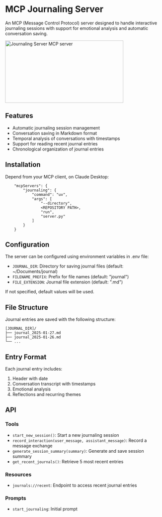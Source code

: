 # MCP Journaling Server

An MCP (Message Control Protocol) server designed to handle interactive journaling sessions with support for emotional analysis and automatic conversation saving.

<a href="https://glama.ai/mcp/servers/kiay3i2li7"><img width="380" height="200" src="https://glama.ai/mcp/servers/kiay3i2li7/badge" alt="Journaling Server MCP server" /></a>

## Features

- Automatic journaling session management
- Conversation saving in Markdown format
- Temporal analysis of conversations with timestamps
- Support for reading recent journal entries
- Chronological organization of journal entries

## Installation

Depend from your MCP client, on Claude Desktop:

```
    "mcpServers": {
        "journaling": {
            "command": "uv",
            "args": [
                "--directory",
                <REPOSITORY PATH>,
                "run",
                "server.py"
            ]
        }
    }
```

## Configuration

The server can be configured using environment variables in .env file:

- `JOURNAL_DIR`: Directory for saving journal files (default: ~/Documents/journal)
- `FILENAME_PREFIX`: Prefix for file names (default: "journal")
- `FILE_EXTENSION`: Journal file extension (default: ".md")

If not specified, default values will be used.

## File Structure

Journal entries are saved with the following structure:
```
[JOURNAL_DIR]/
├── journal_2025-01-27.md
├── journal_2025-01-26.md
└── ...
```

## Entry Format

Each journal entry includes:

1. Header with date
2. Conversation transcript with timestamps
3. Emotional analysis
4. Reflections and recurring themes

## API

### Tools

- `start_new_session()`: Start a new journaling session
- `record_interaction(user_message, assistant_message)`: Record a message exchange
- `generate_session_summary(summary)`: Generate and save session summary
- `get_recent_journals()`: Retrieve 5 most recent entries

### Resources

- `journals://recent`: Endpoint to access recent journal entries

### Prompts

- `start_journaling`: Initial prompt



